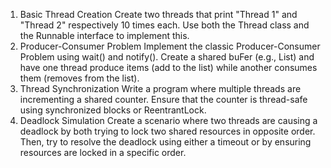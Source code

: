 1. Basic Thread Creation Create two threads that print "Thread 1" and "Thread 2" respectively 10 times
   each. Use both the Thread class and the Runnable interface to implement this.
2. Producer-Consumer Problem
   Implement the classic Producer-Consumer Problem using wait() and notify(). Create a shared buFer
   (e.g., List<Integer>) and have one thread produce items (add to the list) while another consumes them
   (removes from the list).
3. Thread Synchronization Write a program where multiple threads are incrementing a shared counter.
   Ensure that the counter is thread-safe using synchronized blocks or ReentrantLock.
4. Deadlock Simulation Create a scenario where two threads are causing a deadlock by both trying to
   lock two shared resources in opposite order. Then, try to resolve the deadlock using either a timeout
   or by ensuring resources are locked in a specific order.